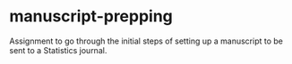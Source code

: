 # manuscript-prepping
Assignment to go through the initial steps of setting up a manuscript to be sent to a Statistics journal.
